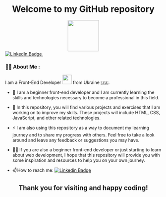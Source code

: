 <h1 align="center">Welcome to my GitHub repository</h1>

<div id="header" align="center">
  <img src="https://media.giphy.com/media/ZGbnid8SQaLvd5FnLz/giphy.gif" width="100"/>
</div>

<div id="badges">
  <a href="https://www.linkedin.com/in/ivan-mykhalchenko-a73b77206/">
    <img src="https://img.shields.io/badge/LinkedIn-blue?style=for-the-badge&logo=linkedin&logoColor=white" alt="LinkedIn Badge"/>
  </a>
  <img src="https://komarev.com/ghpvc/?username=MykhalchenkoIVAN&style=flat-square&color=blue" alt=""/>
</div>


### :man_technologist: About Me :


I am a Front-End Developer <img src="https://media.giphy.com/media/WUlplcMpOCEmTGBtBW/giphy.gif" width="30"> from Ukraine 🇺🇦.

- :telescope: I am a beginner front-end developer and I am currently learning the skills and technologies necessary to become a professional in this field.

- :seedling: In this repository, you will find various projects and exercises that I am working on to improve my skills. These projects will include HTML, CSS, JavaScript, and other related technologies.

- :zap: I am also using this repository as a way to document my learning journey and to share my progress with others. Feel free to take a look around and leave any feedback or suggestions you may have.

- 👨‍💻   If you are also a beginner front-end developer or just starting to learn about web development, I hope that this repository will provide you with some inspiration and resources to help you on your own journey.

- :mailbox:How to reach me: [![Linkedin Badge](https://img.shields.io/badge/-IvanM-blue?style=flat&logo=Linkedin&logoColor=white)](https://www.linkedin.com/in/ivan-mykhalchenko-a73b77206/)



<h2 align="center">Thank you for visiting and happy coding!</h2>
